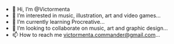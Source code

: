 - 👋 Hi, I’m @Victormenta
- 👀 I’m interested in music, illustration, art and video games...
- 🌱 I’m currently learning Procreative...
- 💞️ I’m looking to collaborate on music, art and graphic design...
- 📫 How to reach me victormenta.commander@gmail.com...

<!---
Victormenta/Victormenta is a ✨ special ✨ repository because its `README.md` (this file) appears on your GitHub profile.
You can click the Preview link to take a look at your changes.
--->
